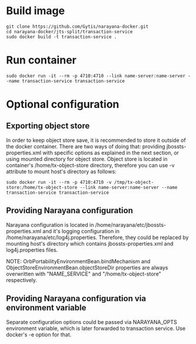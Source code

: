 # Build image

    git clone https://github.com/Gytis/narayana-docker.git
    cd narayana-docker/jts-split/transaction-service
    sudo docker build -t transaction-service .

# Run container

    sudo docker run -it --rm -p 4710:4710 --link name-server:name-server --name transaction-service transaction-service

# Optional configuration

## Exporting object store

In order to keep object store save, it is recommended to store it outside of the docker container. There are two ways of
doing that: providing jbossts-properties.xml with specific options as explained in the next section, or using mounted
directory for object store. Object store is located in container's /home/tx-object-store directory, therefore you can use
-v attribute to mount host's directory as follows:

    sudo docker run -it --rm -p 4710:4710 -v /tmp/tx-object-store:/home/tx-object-store --link name-server:name-server --name transaction-service transaction-service

## Providing Narayana configuration

Narayana configuration is located in /home/narayana/etc/jbossts-properties.xml and it's logging configuration in
/home/narayana/etc/log4j.properties. Therefore, they could be replaced by mounting host's directory which contains
jbossts-properties.xml and log4j.properties files.

NOTE: OrbPortabilityEnvironmentBean.bindMechanism and ObjectStoreEnvironmentBean.objectStoreDir properties are always overwritten with "NAME_SERVICE" and "/home/tx-object-store" respectively.

## Providing Narayana configuration via environment variable

Separate configuration options could be passed via NARAYANA_OPTS environment variable, which is later forwarded to
transaction service. Use docker's -e option for that.